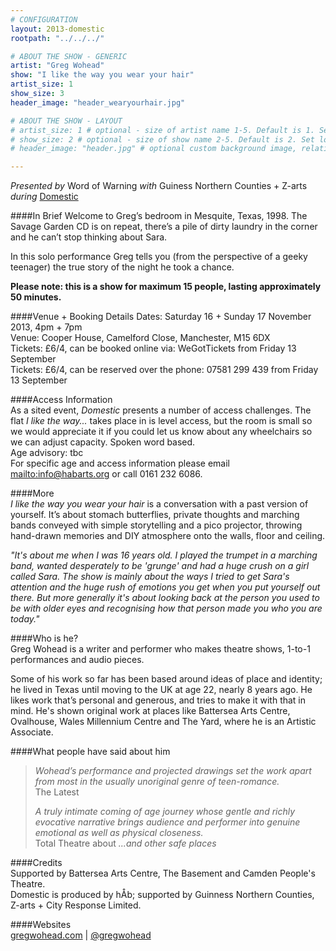 ```yaml
---
# CONFIGURATION
layout: 2013-domestic
rootpath: "../../../"

# ABOUT THE SHOW - GENERIC
artist: "Greg Wohead"
show: "I like the way you wear your hair"
artist_size: 1
show_size: 3
header_image: "header_wearyourhair.jpg"

# ABOUT THE SHOW - LAYOUT
# artist_size: 1 # optional - size of artist name 1-5. Default is 1. Set longer names to lower values
# show_size: 2 # optional - size of show name 2-5. Default is 2. Set longer names to lower values
# header_image: "header.jpg" # optional custom background image, relative to current page

---
```

*Presented by* Word of Warning *with* Guiness Northern Counties + Z-arts       
*during* [Domestic](/current/2013-domestic/index.html)        

####In Brief
Welcome to Greg’s bedroom in Mesquite, Texas, 1998. The Savage Garden CD is on repeat, there’s a pile of dirty laundry in the corner and he can’t stop thinking about Sara.            
          
In this solo performance Greg tells you (from the perspective of a geeky teenager) the true story of the night he took a chance.            
               
**Please note: this is a show for maximum 15 people, lasting approximately 50 minutes.**        
         
####Venue + Booking Details
Dates: Saturday 16 + Sunday 17 November 2013, 4pm + 7pm        
Venue: Cooper House, Camelford Close, Manchester, M15 6DX   
Tickets: £6/4, can be booked online via: WeGotTickets from Friday 13 September    
Tickets: £6/4, can be reserved over the phone: 07581 299 439 from Friday 13 September    
      
####Access Information    
As a sited event, *Domestic* presents a number of access challenges.
The flat *I like the way...* takes place in is level access, but the room is small so we would appreciate it if you could let us know about any wheelchairs so we can adjust capacity.   Spoken word based.  
Age advisory: tbc    
For specific age and access information please email <mailto:info@habarts.org> or call 0161 232 6086.  

####More      
*I like the way you wear your hair* is a conversation with a past version of yourself. It’s about stomach butterflies, private thoughts and marching bands conveyed with simple storytelling and a pico projector, throwing hand-drawn memories and DIY atmosphere onto the walls, floor and ceiling.

*"It's about me when I was 16 years old. I played the trumpet in a marching band, wanted desperately to be 'grunge' and had a huge crush on a girl called Sara. The show is mainly about the ways I tried to get Sara's attention and the huge rush of emotions you get when you put yourself out there. But more generally it's about looking back at the person you used to be with older eyes and recognising how that person made you who you are today."*       
            
####Who is he?    
Greg Wohead is a writer and performer who makes theatre shows, 1-to-1 performances and audio pieces.          
         
Some of his work so far has been based around ideas of place and identity; he lived in Texas until moving to the UK at age 22, nearly 8 years ago. He likes work that’s personal and generous, and tries to make it with that in mind. He's shown original work at places like Battersea Arts Centre, Ovalhouse, Wales Millennium Centre and The Yard, where he is an Artistic Associate.        
         
####What people have said about him       
>*Wohead’s performance and projected drawings set the work apart from most in the usually unoriginal genre of teen-romance.*<br>The Latest         
>         
>*A truly intimate coming of age journey whose gentle and richly evocative narrative brings audience and performer into genuine emotional as well as physical closeness.*<br>Total Theatre about  *...and other safe places*        
        
####Credits        
Supported by Battersea Arts Centre, The Basement and Camden People's Theatre.          
Domestic is produced by hÅb; supported by Guinness Northern Counties, Z-arts + City Response Limited.    
               
####Websites        
[gregwohead.com](http://http://gregwohead.com) | [@gregwohead](http://twitter.com/gregwohead)
